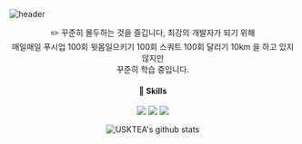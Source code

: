 ![header](https://capsule-render.vercel.app/api?type=slice&color=faebd7&height=150&section=header&text=Developer%20김석태&fontSize=50)

<div align="center">
✏️ 꾸준히 몰두하는 것을 즐깁니다, 최강의 개발자가 되기 위해 </br>
매일매일 푸시업 100회 윗몸일으키기 100회 스쿼트 100회 달리기 10km 을 하고 있지 않지만 </br>꾸준히 학습 중입니다.

</br>

#### 💪 Skills

<img src="https://img.shields.io/badge/HTML5-E34F26?style=flat-square&logo=HTML5&logoColor=white"/>
<img src="https://img.shields.io/badge/CSS3-1572B6?style=flat-square&logo=CSS3&logoColor=white"/>
<img src="https://img.shields.io/badge/JavaScript-F7DF1E?style=flat-square&logo=JavaScript&logoColor=white"/>

</br>

![USKTEA's github stats](https://github-readme-stats.vercel.app/api?username=USKTEA&show_icons=true)
</div>